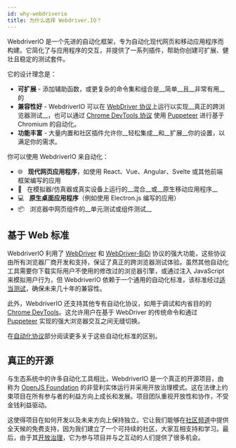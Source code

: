 ```yaml
---
id: why-webdriverio
title: 为什么选择 Webdriver.IO？
---
```


WebdriverIO 是一个先进的自动化框架，专为自动化现代网页和移动应用程序而构建。它简化了与应用程序的交互，并提供了一系列插件，帮助你创建可扩展、健壮且稳定的测试套件。

它的设计理念是：

- __可扩展__ - 添加辅助函数，或更复杂的命令集和组合是__简单__且__非常有用__的
- __兼容性好__ - WebdriverIO 可以在 [WebDriver 协议](https://w3c.github.io/webdriver/)上运行以实现__真正的跨浏览器测试__，也可以通过 [Chrome DevTools 协议](https://chromedevtools.github.io/devtools-protocol/) 使用 [Puppeteer](https://pptr.dev/) 进行基于 Chromium 的自动化。
- __功能丰富__ - 大量内置和社区插件允许你__轻松集成__和__扩展__你的设置，以满足你的需求。

你可以使用 WebdriverIO 来自动化：

- 🌐 <span>&nbsp;</span> __现代网页应用程序__，如使用 React、Vue、Angular、Svelte 或其他前端框架编写的应用
- 📱 <span>&nbsp;</span> 在模拟器/仿真器或真实设备上运行的__混合__或__原生移动应用程序__
- 💻 <span>&nbsp;</span> __原生桌面应用程序__（例如使用 Electron.js 编写的应用）
- 📦 <span>&nbsp;</span> 浏览器中网页组件的__单元测试或组件测试__

## 基于 Web 标准

WebdriverIO 利用了 [WebDriver](https://w3c.github.io/webdriver/) 和 [WebDriver-BiDi](https://github.com/w3c/webdriver-bidi) 协议的强大功能，这些协议由所有浏览器厂商开发和支持，保证了真正的跨浏览器测试体验。虽然其他自动化工具需要你下载实际用户不使用的修改过的浏览器引擎，或通过注入 JavaScript 来模拟用户行为，但 WebdriverIO 依赖于一个通用的自动化标准，该标准经过[适当测试](https://wpt.fyi/results/webdriver/tests?label=experimental&label=master&aligned)，确保未来几十年的兼容性。

此外，WebdriverIO 还支持其他专有自动化协议，如用于调试和内省目的的 [Chrome DevTools](https://chromedevtools.github.io/devtools-protocol/)。这允许用户在基于 WebDriver 的传统命令和通过 [Puppeteer](https://pptr.dev/) 实现的强大浏览器交互之间无缝切换。

在[自动化协议](automationProtocols)部分阅读更多关于这些自动化标准的区别。

## 真正的开源

与生态系统中的许多自动化工具相比，WebdriverIO 是一个真正的开源项目，由称为 [OpenJS Foundation](https://openjsf.org/) 的非营利实体运行并采用开放治理模式。这在法律上约束项目在所有参与者的利益方向上成长和发展。项目团队重视开放性和协作，不受金钱利益驱动。

这使得项目在如何开发以及未来方向上保持独立。它让我们能够在[社区频道](https://discord.webdriver.io)中提供全天候的免费支持，因为我们建立了一个可持续的社区，大家互相支持和学习。最后，由于其[开放治理](https://github.com/webdriverio/webdriverio/blob/main/GOVERNANCE.md)，它为参与项目并与之互动的人们提供了很多机会。